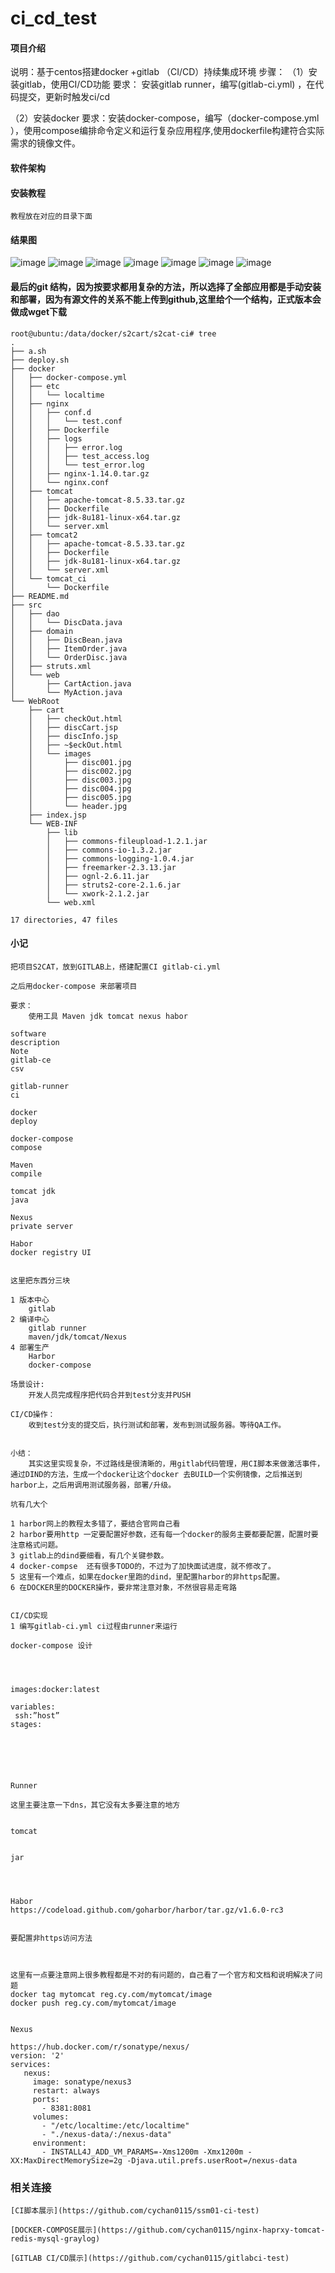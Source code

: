 # ci_cd_test

#### 项目介绍
说明：基于centos搭建docker +gitlab （CI/CD）持续集成环境
步骤：
 （1）安装gitlab，使用CI/CD功能
  要求： 安装gitlab  runner，编写(gitlab-ci.yml) ，在代码提交，更新时触发ci/cd
  
（2）安装docker 
 要求：安装docker-compose，编写（docker-compose.yml ），使用compose编排命令定义和运行复杂应用程序,使用dockerfile构建符合实际需求的镜像文件。

#### 软件架构



#### 安装教程
    教程放在对应的目录下面
    
    
#### 结果图
![image](https://raw.githubusercontent.com/cychan0115/gitlabci-test/master/11.png)
![image](https://raw.githubusercontent.com/cychan0115/gitlabci-test/master/22.png)
![image](https://raw.githubusercontent.com/cychan0115/gitlabci-test/master/33.jpg)
![image](https://raw.githubusercontent.com/cychan0115/gitlabci-test/master/44.png)
![image](https://raw.githubusercontent.com/cychan0115/gitlabci-test/master/55.png)
![image](https://raw.githubusercontent.com/cychan0115/gitlabci-test/master/66.png)
![image](https://raw.githubusercontent.com/cychan0115/gitlabci-test/master/77.png)

#### 最后的git 结构，因为按要求都用复杂的方法，所以选择了全部应用都是手动安装和部署，因为有源文件的关系不能上传到github,这里给个一个结构，正式版本会做成wget下载
    root@ubuntu:/data/docker/s2cart/s2cat-ci# tree
    .
    ├── a.sh
    ├── deploy.sh
    ├── docker
    │   ├── docker-compose.yml
    │   ├── etc
    │   │   └── localtime
    │   ├── nginx
    │   │   ├── conf.d
    │   │   │   └── test.conf
    │   │   ├── Dockerfile
    │   │   ├── logs
    │   │   │   ├── error.log
    │   │   │   ├── test_access.log
    │   │   │   └── test_error.log
    │   │   ├── nginx-1.14.0.tar.gz
    │   │   └── nginx.conf
    │   ├── tomcat
    │   │   ├── apache-tomcat-8.5.33.tar.gz
    │   │   ├── Dockerfile
    │   │   ├── jdk-8u181-linux-x64.tar.gz
    │   │   └── server.xml
    │   ├── tomcat2
    │   │   ├── apache-tomcat-8.5.33.tar.gz
    │   │   ├── Dockerfile
    │   │   ├── jdk-8u181-linux-x64.tar.gz
    │   │   └── server.xml
    │   └── tomcat_ci
    │       └── Dockerfile
    ├── README.md
    ├── src
    │   ├── dao
    │   │   └── DiscData.java
    │   ├── domain
    │   │   ├── DiscBean.java
    │   │   ├── ItemOrder.java
    │   │   └── OrderDisc.java
    │   ├── struts.xml
    │   └── web
    │       ├── CartAction.java
    │       └── MyAction.java
    └── WebRoot
        ├── cart
        │   ├── checkOut.html
        │   ├── discCart.jsp
        │   ├── discInfo.jsp
        │   ├── ~$eckOut.html
        │   └── images
        │       ├── disc001.jpg
        │       ├── disc002.jpg
        │       ├── disc003.jpg
        │       ├── disc004.jpg
        │       ├── disc005.jpg
        │       └── header.jpg
        ├── index.jsp
        └── WEB-INF
            ├── lib
            │   ├── commons-fileupload-1.2.1.jar
            │   ├── commons-io-1.3.2.jar
            │   ├── commons-logging-1.0.4.jar
            │   ├── freemarker-2.3.13.jar
            │   ├── ognl-2.6.11.jar
            │   ├── struts2-core-2.1.6.jar
            │   └── xwork-2.1.2.jar
            └── web.xml

    17 directories, 47 files


#### 小记

    把项目S2CAT，放到GITLAB上，搭建配置CI gitlab-ci.yml

    之后用docker-compose 来部署项目

    要求：
        使用工具 Maven jdk tomcat nexus habor

    software
    description
    Note
    gitlab-ce
    csv

    gitlab-runner
    ci

    docker
    deploy

    docker-compose
    compose	

    Maven
    compile

    tomcat jdk
    java

    Nexus	
    private server

    Habor
    docker registry UI


    这里把东西分三块

    1 版本中心
        gitlab
    2 编译中心
        gitlab runner
        maven/jdk/tomcat/Nexus
    4 部署生产
        Harbor
        docker-compose

    场景设计:
        开发人员完成程序把代码合并到test分支并PUSH

    CI/CD操作：
        收到test分支的提交后，执行测试和部署，发布到测试服务器。等待QA工作。


    小结：
        其实这里实现复杂，不过路线是很清晰的，用gitlab代码管理，用CI脚本来做激活事件，通过DIND的方法，生成一个docker让这个docker 去BUILD一个实例镜像，之后推送到harbor上，之后用调用测试服务器，部署/升级。

    坑有几大个

    1 harbor网上的教程太多错了，要结合官网自己看
    2 harbor要用http 一定要配置好参数，还有每一个docker的服务主要都要配置，配置时要注意格式问题。
    3 gitlab上的dind要细看，有几个关键参数。
    4 docker-compse  还有很多TODO的，不过为了加快面试进度，就不修改了。
    5 这里有一个难点，如果在docker里跑的dind，里配置harbor的非https配置。
    6 在DOCKER里的DOCKER操作，要非常注意对象，不然很容易走弯路


    CI/CD实现
    1 编写gitlab-ci.yml ci过程由runner来运行

    docker-compose 设计




    images:docker:latest

    variables:
     ssh:”host”
    stages:






    Runner

    这里主要注意一下dns，其它没有太多要注意的地方


    tomcat


    jar




    Habor
    https://codeload.github.com/goharbor/harbor/tar.gz/v1.6.0-rc3


    要配置非https访问方法



    这里有一点要注意网上很多教程都是不对的有问题的，自己看了一个官方和文档和说明解决了问题
    docker tag mytomcat reg.cy.com/mytomcat/image
    docker push reg.cy.com/mytomcat/image


    Nexus

    https://hub.docker.com/r/sonatype/nexus/
    version: '2'
    services:
       nexus:
         image: sonatype/nexus3
         restart: always
         ports:
           - 8381:8081
         volumes:
           - "/etc/localtime:/etc/localtime"
           - "./nexus-data/:/nexus-data"
         environment:
           - INSTALL4J_ADD_VM_PARAMS=-Xms1200m -Xmx1200m -XX:MaxDirectMemorySize=2g -Djava.util.prefs.userRoot=/nexus-data




### 相关连接
	[CI脚本展示](https://github.com/cychan0115/ssm01-ci-test)
	
	[DOCKER-COMPOSE展示](https://github.com/cychan0115/nginx-haprxy-tomcat-redis-mysql-graylog)
	
	[GITLAB CI/CD展示](https://github.com/cychan0115/gitlabci-test)
